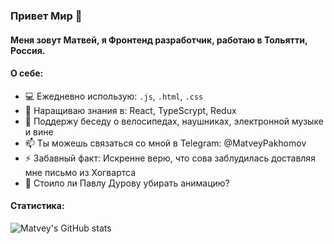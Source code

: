 ### Привет Мир 👋

#### Меня зовут Матвей, я Фронтенд разработчик, работаю в Тольятти, Россия.

#### О себе:

- :computer: Ежедневно использую: ```.js```, ```.html```, ```.css```
- :muscle: Наращиваю знания в: React, TypeScrypt, Redux
- 💬 Поддержу беседу о велосипедах, наушниках, электронной музыке и вине
- 📫 Ты можешь связаться со мной в Telegram: @MatveyPakhomov
- ⚡ Забавный факт: Искренне верю, что сова заблудилась доставляя мне письмо из Хогвартса
- :eggplant: Стоило ли Павлу Дурову убирать анимацию?

#### Статистика:

![Matvey's GitHub stats](https://github-readme-stats.vercel.app/api?username=matveypakhomov&show_icons=true&theme=radical&hide=contribs,prs)

